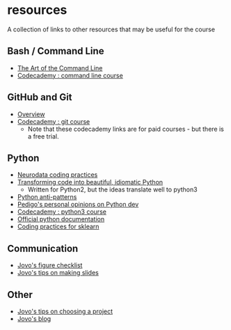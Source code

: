 # resources
A collection of links to other resources that may be useful for the course

## Bash / Command Line
- [The Art of the Command Line](https://github.com/jlevy/the-art-of-command-line)
- [Codecademy : command line course](https://www.codecademy.com/learn/learn-the-command-line)

## GitHub and Git
- [Overview](https://github.com/NeuroDataDesign/github_tutorial)
- [Codecademy : git course](https://www.codecademy.com/learn/learn-git)
  - Note that these codecademy links are for paid courses - but there is a free trial.

## Python
- [Neurodata coding practices](https://github.com/neurodata/practices/blob/master/Coding-practices.md)
- [Transforming code into beautiful, idiomatic Python](https://github.com/JeffPaine/beautiful_idiomatic_python)
  - Written for Python2, but the ideas translate well to python3
- [Python anti-patterns](http://docs.quantifiedcode.com/python-anti-patterns/index.html)
- [Pedigo's personal opinions on Python dev](https://github.com/bdpedigo/giskard/blob/master/python_start.md)
- [Codecademy : python3 course](https://www.codecademy.com/learn/learn-python-3)
- [Official python documentation](https://docs.python.org/3/tutorial/index.html)
- [Coding practices for sklearn](https://scikit-learn.org/stable/developers/contributing.html#coding-guidelines)

## Communication 
- [Jovo's figure checklist](https://bitsandbrains.io/2018/09/08/figures.html)
- [Jovo's tips on making slides](https://bitsandbrains.io/2018/09/04/slides.html)

## Other
- [Jovo's tips on choosing a project](https://bitsandbrains.io/2018/08/31/sig-and-feas.html)
- [Jovo's blog](https://bitsandbrains.io/)
